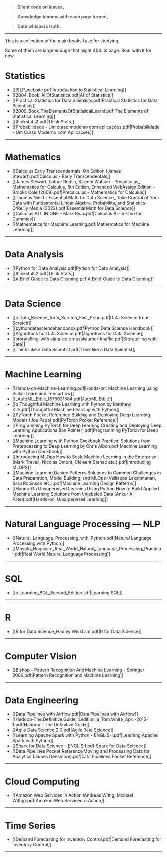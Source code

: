 >**Silent code on leaves,**

>**Knowledge blooms with each page turned,** 

>**Data whispers truth.**
___
This is a collection of the main books I use for studying.

Some of them are large enough that might 404 its page. Bear with it for now. 

# Statistics
- [[ISLP_website.pdf|Introduction to Statistical Learning]]
- [[2004_Book_AllOfStatistics.pdf|All of Statistics]]
- [[Practical Statistics for Data Scientists.pdf|Practical Statistics for Data Scientists]]
- [[2009_Book_TheElementsOfStatisticalLearni.pdf|The Elements of Statistical Learning]]
- [[thinkstats2.pdf|Think Stats]]
- [[Probabilidade - Um curso moderno com aplicações.pdf|Probabilidade - Um Curso Moderno com Aplicações]]
___
# Mathematics
- [[Calculus Early Transcendentals, 6th Edition (James Stewart).pdf|Calculus - Early Transcendentals]]
- [[James Stewart, Lothar Redlin, Saleem Watson - Precalculus_ Mathematics for Calculus, 5th Edition, Enhanced WebAssign Edition  -Brooks Cole (2009).pdf|Precalculus - Mathematics for Calculus]]
- [[Thomas Nield - Essential Math for Data Science_ Take Control of Your Data with Fundamental Linear Algebra, Probability, and Statistics-O'Reilly Media (2022).pdf|Essential Math for Data Science]]
- [[Calculus ALL IN ONE - Mark Ryan.pdf|Calculus All-in-One for Dummies]]
- [[Mathematics for Machine Learning.pdf|Mathematics for Machine Learning]]
___
# Data Analysis
- [[Python for Data Analysis.pdf|Python for Data Analysis]]
- [[thinkstats2.pdf|Think Stats]]
- [[A Brief Guide to Data Cleaning.pdf|A Brief Guide to Data Cleaning]] 
___
# Data Science
- [[o Data_Science_from_Scratch_First_Princ.pdf|Data Science from Scratch]]
- [[pythondatasciencehandbook.pdf|Python Data Science Handbook]]
- [[Algorithms for Data Science.pdf|Algorithms for Data Science]]
- [[storytelling-with-data-cole-nussbaumer-knaflic.pdf|Storytelling with Data]]
- [[Think Like a Data Scientist.pdf|Think like a Data Scientist]]
___
# Machine Learning
- [[Hands-on-Machine-Learning.pdf|Hands-on: Machine Learning using Scikit-Learn and Tensorflow]]
- [[_AutoML_Bible_1676031584.pdf|AutoML Bible]]
- [[o Thoughtful Machine Learning with Python by Matthew Kirk.pdf|Thoughtful Machine Learning with Python]]
- [[PyTorch Pocket Reference Building and Deploying Deep Learning Models (Joe Papa).pdf|PyTorch Pocket Reference]]
- [[Programming PyTorch for Deep Learning Creating and Deploying Deep Learning Applications (Ian Pointer).pdf|Programming PyTorch for Deep Learning]]
- [[Machine Learning with Python Cookbook Practical Solutions from Preprocessing to Deep Learning by Chris Albon.pdf|Machine Learning with Python Cookbook]]
- [[Introducing MLOps How to Scale Machine Learning in the Enterprise (Mark Treveil, Nicolas Omont, Clément Stenac etc.).pdf|Introducing MLOPS]]
- [[Machine Learning Design Patterns Solutions to Common Challenges in Data Preparation, Model Building, and MLOps (Valliappa Lakshmanan, Sara Robinson etc.).pdf|Machine Learning Design Patterns]]
- [[Hands-On Unsupervised Learning Using Python How to Build Applied Machine Learning Solutions from Unlabeled Data (Ankur A. Patel).pdf|Hands-on: Unsupervised Learning]]
___
# Natural Language Processing — NLP
- [[Natural_Language_Processing_with_Python.pdf|Natural Language Processing with Python]]
- [[Masato_Hagiwara_Real_World_Natural_Language_Processing_Practical.pdf|Real World Natural Language Processing]]
___
# SQL
- [[o Learning_SQL_Second_Edition.pdf|Learning SQL]]
___
# R
- [[R for Data Science_Hadley Wickham.pdf|R for Data Science]]
___
# Computer Vision
- [[Bishop - Pattern Recognition And Machine Learning - Springer  2006.pdf|Pattern Recognition and Machine Learning]]
___
# Data Engineering
- [[Data Pipelines with Airflow.pdf|Data Pipelines with Airflow]]
- [[Hadoop-The.Definitive.Guide_4.edition_a_Tom.White_April-2015-1.pdf|Hadoop - The Definitive Guide]]
- [[Agile Data Science 2.0.pdf|Agile Data Science]]
- [[Learning Apache Spark with Python - ENGLISH.pdf|Learning Apache Spark with Python]]
- [[Spark for Data Science - ENGLISH.pdf|Spark for Data Science]]
- [[Data Pipelines Pocket Reference Moving and Processing Data for Analytics (James Densmore).pdf|Data Pipelines Pocket Reference]]
___
# Cloud Computing
- [[Amazon Web Services in Action (Andreas Wittig, Michael Wittig).pdf|Amazon Web Services in Action]]
____
# Time Series
- [[Demand Forecasting for Inventory Control.pdf|Demand Forecasting for Inventory Control]]
___

